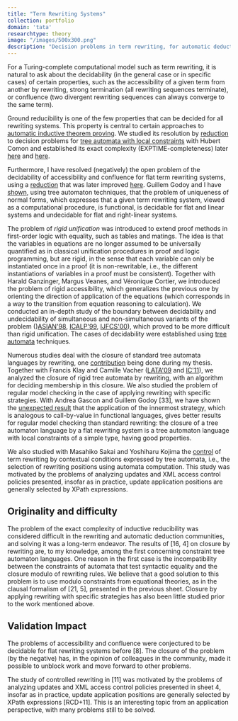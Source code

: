 ```yaml
---
title: "Term Rewriting Systems"
collection: portfolio
domain: 'tata'
researchtype: theory
image: "/images/500x300.png"
description: "Decision problems in term rewriting, for automatic deduction and verification."
---
```


For a Turing-complete computational model such as term rewriting, it is natural to ask about the decidability (in the general case or in specific cases) of certain properties, such as the accessibility of a given term from another by rewriting, strong termination (all rewriting sequences terminate), or confluence (two divergent rewriting sequences can always converge to the same term).

Ground reducibility is one of the few properties that can be decided for all rewriting systems. This property is central to certain approaches to [automatic inductive theorem proving](portfolio/2008-ITP/). We studied its resolution by [reduction]((https://doi.org/10.1007/3-540-57785-8_138)) to decision problems for [tree automata with local constraints](portfolio/2035-CTATA/) with Hubert Comon and established its exact complexity (EXPTIME-completeness) later [here](https://doi.ieeecomputersociety.org/10.1109/LICS.1997.614922) and [here](https://inria.hal.science/inria-00578859). 

Furthermore, I have resolved (negatively) the open problem of the decidability of accessibility and confluence for flat term rewriting systems, using a [reduction](https://inria.hal.science/inria-00578875v1/) that was later improved  [here](https://inria.hal.science/inria-00579010). Guillem Godoy and I have [shown](publication/2009-06-01-Unique-Normalization-for-Shallow-TRS), using tree automaton techniques, that the problem of uniqueness of normal forms, which expresses that a given term rewriting system, viewed as a computational procedure, is functional, is decidable for flat and linear systems and undecidable for flat and right-linear systems.

The problem of _rigid unification_ was introduced to extend proof methods in first-order logic with equality, such as tables and matings. The idea is that the variables in equations are no longer assumed to be universally quantified as in classical unification procedures in proof and logic programming, but are rigid, in the sense that each variable can only be instantiated once in a proof (it is non-rewritable, i.e., the different instantiations of variables in a proof must be consistent). Together with Harald Ganzinger, Margus Veanes, and Véronique Cortier, we introduced the problem of rigid accessibility, which generalizes the previous one by orienting the direction of application of the equations (which corresponds in a way to the transition from equation reasoning to calculation). We conducted an in-depth study of the boundary between decidability and undecidability of simultaneous and non-simultaneous variants of the problem ()[ASIAN'98](https://doi.org/10.1007/3-540-49366-2_2), [ICALP'99](https://inria.hal.science/inria-00098806), [IJFCS'00](https://inria.hal.science/inria-00099097/)), which proved to be more difficult than rigid unification. The cases of decidability were established using [tree automata](portfolio/2035-CTATA/) techniques.

Numerous studies deal with the closure of standard tree automata languages by rewriting, one [contribution](https://doi.org/10.1007/3-540-61464-8_65) being done during my thesis. Together with Francis Klay and Camille Vacher  ([LATA'09](publication/2009-04-01-Rigid-Tree-Automata) and [IC'11](publication/2011-02-01-Rigid-Tree-Automata-and-Applications)), we analyzed the closure of rigid tree automata by rewriting, with an algorithm for deciding membership in this closure. We also studied the problem of regular model checking in the case of applying rewriting with specific strategies. With Andrea Gascon and Guillem Godoy [33], we have shown the [unexpected result](publication/2008-07-01-Closure-of-Tree-Automata-Languages-under-Innermost-Rewriting) that the application of the innermost strategy, which is analogous to call-by-value in functional languages, gives better results for regular model checking than standard rewriting: the closure of a tree automaton language by a flat rewriting system is a tree automaton language with local constraints of a simple type, having good properties. 

We also studied with Masahiko Sakai and Yoshiharu Kojima the [control](publication/2011-10-01-Controlled-Term-Rewriting) of term rewriting by contextual conditions expressed by tree automata, i.e., the selection of rewriting positions using automata computation. This study was motivated by the problems of analyzing updates and XML access control policies presented, insofar as in practice, update application positions are generally selected by XPath expressions. 



## Originality and difficulty

The problem of the exact complexity of inductive reducibility was considered difficult in the rewriting and automatic deduction communities, and solving it was a long-term endeavor. The results of [16, 4] on closure by rewriting are, to my knowledge, among the first concerning constraint tree automaton languages. One reason in the first case is the incompatibility between the constraints of automata that test syntactic equality and the closure modulo of rewriting rules. We believe that a good solution to this problem is to use modulo constraints from equational theories, as in the clausal formalism of [21, 5], presented in the previous sheet. Closure by applying rewriting with specific strategies has also been little studied prior to the work mentioned above.



## Validation Impact

The problems of accessibility and confluence were conjectured to be decidable for flat rewriting systems before [8]. The closure of the problem (by the negative) has, in the opinion of colleagues in the community, made it possible to unblock work and move forward to other problems.

The study of controlled rewriting in [11] was motivated by the problems of analyzing updates and XML access control policies presented in sheet 4, insofar as in practice, update application positions are generally selected by XPath expressions [RCD+11]. This is an interesting topic from an application perspective, with many problems still to be solved.